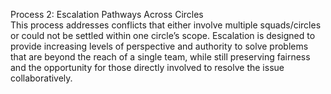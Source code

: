 Process 2: Escalation Pathways Across Circles  
This process addresses conflicts that either involve multiple squads/circles or could not be settled within one circle’s scope. Escalation is designed to provide increasing levels of perspective and authority to solve problems that are beyond the reach of a single team, while still preserving fairness and the opportunity for those directly involved to resolve the issue collaboratively.